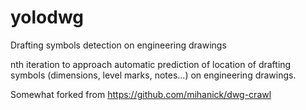 # yolodwg
Drafting symbols detection on engineering drawings

nth iteration to approach automatic prediction of location of drafting symbols (dimensions, level marks, notes...) on engineering drawings.

Somewhat forked from https://github.com/mihanick/dwg-crawl
